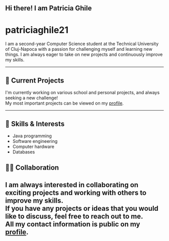 ## Hi there! I am Patricia Ghile

# patriciaghile21

I am a second-year Computer Science student at the Technical University of Cluj-Napoca with a passion for challenging myself and learning new things. I am always eager to take on new projects and continuously improve my skills.

---

## 🔭 Current Projects
I'm currently working on various school and personal projects, and always seeking a new challenge!  
My most important projects can be viewed on my [profile](#).

---

## 🌱 Skills & Interests
- Java programming
- Software engineering
- Computer hardware
- Databases

## 👨‍💻 Collaboration
I am always interested in collaborating on exciting projects and working with others to improve my skills.  
If you have any projects or ideas that you would like to discuss, feel free to reach out to me.  
All my contact information is public on my [profile](#).
---


